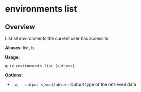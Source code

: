 # environments list

## Overview

List all environments the current user has access to

**Aliases:** list, ls

**Usage:**

```
quix environments list [options]
```

**Options:**

- `-o, --output <json|table>` : Output type of the retrieved data

